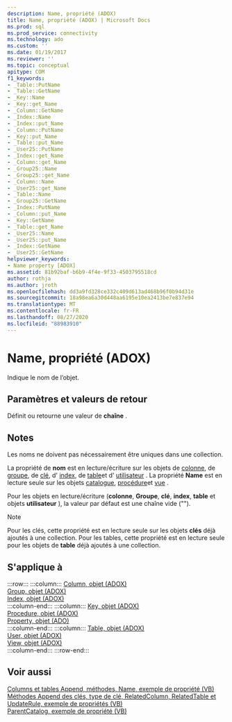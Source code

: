 ```yaml
---
description: Name, propriété (ADOX)
title: Name, propriété (ADOX) | Microsoft Docs
ms.prod: sql
ms.prod_service: connectivity
ms.technology: ado
ms.custom: ''
ms.date: 01/19/2017
ms.reviewer: ''
ms.topic: conceptual
apitype: COM
f1_keywords:
- _Table::PutName
- _Table::GetName
- _Key::Name
- _Key::get_Name
- _Column::GetName
- _Index::Name
- _Index::put_Name
- _Column::PutName
- _Key::put_Name
- _Table::put_Name
- _User25::PutName
- _Index::get_Name
- _Column::get_Name
- _Group25::Name
- _Group25::get_Name
- _Column::Name
- _User25::get_Name
- _Table::Name
- _Group25::GetName
- _Index::PutName
- _Column::put_Name
- _Key::GetName
- _Table::get_Name
- _User25::Name
- _User25::put_Name
- _Index::GetName
- _User25::GetName
helpviewer_keywords:
- Name property [ADOX]
ms.assetid: 81b92baf-b6b9-4f4e-9f33-4503795518cd
author: rothja
ms.author: jroth
ms.openlocfilehash: dd3a9fd328ce332c409d613ad468b96f0b94d31e
ms.sourcegitcommit: 18a98ea6a30d448aa6195e10ea2413be7e837e94
ms.translationtype: MT
ms.contentlocale: fr-FR
ms.lasthandoff: 08/27/2020
ms.locfileid: "88983910"
---
```

# <a name="name-property-adox"></a>Name, propriété (ADOX)
Indique le nom de l’objet.  
  
## <a name="settings-and-return-values"></a>Paramètres et valeurs de retour  
 Définit ou retourne une valeur de **chaîne** .  
  
## <a name="remarks"></a>Notes  
 Les noms ne doivent pas nécessairement être uniques dans une collection.  
  
 La propriété de **nom** est en lecture/écriture sur les objets de [colonne](./column-object-adox.md), de [groupe](./group-object-adox.md), de [clé](./key-object-adox.md), d' [index](./index-object-adox.md), de [table](./table-object-adox.md)et d' [utilisateur](./user-object-adox.md) . La propriété **Name** est en lecture seule sur les objets [catalogue](./catalog-object-adox.md), [procédure](./procedure-object-adox.md)et [vue](./view-object-adox.md) .  
  
 Pour les objets en lecture/écriture (**colonne**, **Groupe**, **clé**, **index**, **table** et objets **utilisateur** ), la valeur par défaut est une chaîne vide ("").  
  
> [!NOTE]
>  Pour les clés, cette propriété est en lecture seule sur les objets **clés** déjà ajoutés à une collection. Pour les tables, cette propriété est en lecture seule pour les objets de **table** déjà ajoutés à une collection.  
  
## <a name="applies-to"></a>S'applique à  

:::row:::
    :::column:::
        [Column, objet (ADOX)](./column-object-adox.md)  
        [Group, objet (ADOX)](./group-object-adox.md)  
        [Index, objet (ADOX)](./index-object-adox.md)  
    :::column-end:::
    :::column:::
        [Key, objet (ADOX)](./key-object-adox.md)  
        [Procedure, objet (ADOX)](./procedure-object-adox.md)  
        [Property, objet (ADO)](../ado-api/property-object-ado.md)  
    :::column-end:::
    :::column:::
        [Table, objet (ADOX)](./table-object-adox.md)  
        [User, objet (ADOX)](./user-object-adox.md)  
        [View, objet (ADOX)](./view-object-adox.md)  
    :::column-end:::
:::row-end:::

## <a name="see-also"></a>Voir aussi  
 [Columns et tables Append, méthodes, Name, exemple de propriété (VB)](./columns-and-tables-append-methods-name-property-example-vb.md)   
 [Méthodes Append des clés, type de clé, RelatedColumn, RelatedTable et UpdateRule, exemple de propriétés (VB)](./keys-append-method-key-type-relatedcolumn-relatedtable-example-vb.md)   
 [ParentCatalog, exemple de propriété (VB)](./parentcatalog-property-example-vb.md)